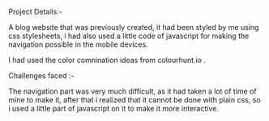Project Details:- 

A blog website that was previously created, it had been styled by me using css stylesheets, i had also used a little code of javascript for making the navigation possible in the mobile devices.

I had used the color comnination ideas from colourhunt.io . 

Challenges faced :- 

The navigation part was very much difficult, as it had taken a lot of time of mine to make it, after that i realized that it cannot be done with plain css, so i used a little part of javascript on it to make it more interactive. 